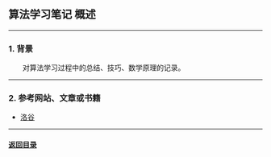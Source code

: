 ## 算法学习笔记 概述
---
### 1. 背景

&emsp;&emsp;对算法学习过程中的总结、技巧、数学原理的记录。

---
### 2. 参考网站、文章或书籍

+ [洛谷](https://www.luogu.org/)

---

#### [返回目录](./)
